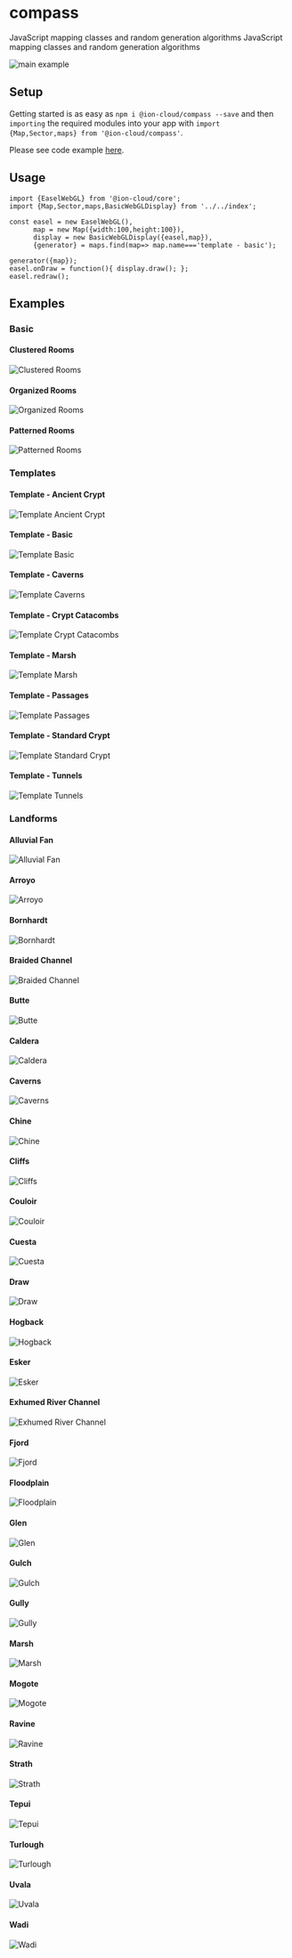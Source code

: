 # compass
JavaScript mapping classes and random generation algorithms	JavaScript mapping classes and random generation algorithms

![main example](/examples/example_template_basic.png)
## Setup
Getting started is as easy as `npm i @ion-cloud/compass --save` and then `importing` the required modules into your app with `import {Map,Sector,maps} from '@ion-cloud/compass'`. 

Please see code example [here](https://github.com/ion-cloud/compass/blob/master/demo/src/index.js).

## Usage
```
import {EaselWebGL} from '@ion-cloud/core';
import {Map,Sector,maps,BasicWebGLDisplay} from '../../index';

const easel = new EaselWebGL(),
      map = new Map({width:100,height:100}),
      display = new BasicWebGLDisplay({easel,map}),
      {generator} = maps.find(map=> map.name==='template - basic');

generator({map});
easel.onDraw = function(){ display.draw(); };
easel.redraw();
```
## Examples
### Basic
#### Clustered Rooms
![Clustered Rooms](examples/example_clustered_rooms.png)
#### Organized Rooms
![Organized Rooms](examples/example_organized_rooms.png)
#### Patterned Rooms
![Patterned Rooms](examples/example_patterned_rooms.png)
### Templates
#### Template - Ancient Crypt
![Template Ancient Crypt](examples/example_template_ancient_crypt.png)
#### Template - Basic
![Template Basic](examples/example_template_basic.png)
#### Template - Caverns
![Template Caverns](examples/example_template_caverns.png)
#### Template - Crypt Catacombs
![Template Crypt Catacombs](examples/example_template_crypt_catacombs.png)
#### Template - Marsh
![Template Marsh](examples/example_template_marsh.png)
#### Template - Passages
![Template Passages](examples/example_template_passages.png)
#### Template - Standard Crypt
![Template Standard Crypt](examples/example_template_standard_crypt.png)
#### Template - Tunnels
![Template Tunnels](examples/example_template_tunnels.png)
### Landforms
#### Alluvial Fan
![Alluvial Fan](examples/example_alluvial_fan.png)
#### Arroyo
![Arroyo](examples/example_arroyo.png)
#### Bornhardt
![Bornhardt](examples/example_bornhardt.png)
#### Braided Channel
![Braided Channel](examples/example_braided_channel.png)
#### Butte
![Butte](examples/example_butte.png)
#### Caldera
![Caldera](examples/example_caldera.png)
#### Caverns
![Caverns](examples/example_caverns.png)
#### Chine
![Chine](examples/example_chine.png)
#### Cliffs
![Cliffs](examples/example_cliffs.png)
#### Couloir
![Couloir](examples/example_couloir.png)
#### Cuesta
![Cuesta](examples/example_cuesta.png)
#### Draw
![Draw](examples/example_draw.png)
#### Hogback
![Hogback](examples/example_hogback.png)
#### Esker
![Esker](examples/example_esker.png)
#### Exhumed River Channel
![Exhumed River Channel](examples/example_river_channel.png)
#### Fjord
![Fjord](examples/example_fjord.png)
#### Floodplain
![Floodplain](examples/example_floodplain.png)
#### Glen
![Glen](examples/example_glen.png)
#### Gulch
![Gulch](examples/example_gulch.png)
#### Gully
![Gully](examples/example_gully.png)
#### Marsh
![Marsh](examples/example_marsh.png)
#### Mogote
![Mogote](examples/example_mogote.png)
#### Ravine
![Ravine](examples/example_ravine.png)
#### Strath
![Strath](examples/example_strath.png)
#### Tepui
![Tepui](examples/example_tepui.png)
#### Turlough
![Turlough](examples/example_turlough.png)
#### Uvala
![Uvala](examples/example_uvala.png)
#### Wadi
![Wadi](examples/example_wadi.png)
